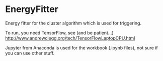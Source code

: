 # EnergyFitter
Energy fitter for the cluster algorithm which is used for triggering.

To run, you need TensorFlow, see (and be patient...)
http://www.andrewclegg.org/tech/TensorFlowLaptopCPU.html

Jupyter from Anaconda is used for the workbook (.ipynb files), not sure if you can use other stuff.
